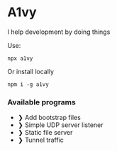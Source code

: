 # A1vy

I help development by doing things

Use:
```
npx a1vy
```

Or install locally
```
npm i -g a1vy
```

### Available programs
- ❯ Add bootstrap files
- ❯ Simple UDP server listener
- ❯ Static file server
- ❯ Tunnel traffic
